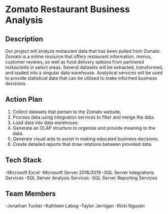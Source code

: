 # Zomato Restaurant Business Analysis
## Description
Our project will analyze restaurant data that has been pulled from Zomato. Zomato is a online resource that offers restaurant information, menus, customer reviews, as well as food delivery options from partnered restaurants in select areas. Several datasets will be extracted, transformed, and loaded into a singular data warehouse. Analytical services will be used to provide statistical data that can be utilized to make informed business decisions.

## Action Plan
1. Collect datasets that pertain to the Zomato website.
2. Process data using integration services to filter and merge the data.
3. Load data into data warehouse.
4. Generate an OLAP structure to organize and provide meaning to the data.
5. Generate visual aids to assist in making educated business decisions.
6. Create detailed reports that draw relations between provided data.

## Tech Stack
-Microsoft Excel
-Microsoft Server 2016/2019
-SQL Server Integrations Services
-SQL Server Analysis Services
-SQL Server Reporting Services

## Team Members
-Jonathan Tucker
-Kathleen Labog
-Taylor Jernigan
-Ricki Nguyen
